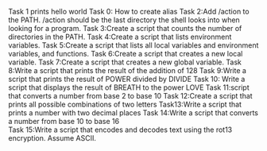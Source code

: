 Task 1 prints hello world
Task 0: How to create alias
Task 2:Add /action to the PATH. /action should be the last directory the shell looks into when looking for a program.
Task 3:Create a script that counts the number of directories in the PATH.
Task 4:Create a script that lists environment variables.
Task 5:Create a script that lists all local variables and environment variables, and functions.
Task 6:Create a script that creates a new local variable.
Task 7:Create a script that creates a new global variable.
Task 8:Write a script that prints the result of the addition of 128
Task 9:Write a script that prints the result of POWER divided by DIVIDE
Task 10: Write a script that displays the result of BREATH to the power LOVE
Task 11:script that converts a number from base 2 to base 10
Task 12:Create a script that prints all possible combinations of two letters 
Task13:Write a script that prints a number with two decimal places
Task 14:Write a script that converts a number from base 10 to base 16  
Task 15:Write a script that encodes and decodes text using the rot13 encryption. Assume ASCII.




